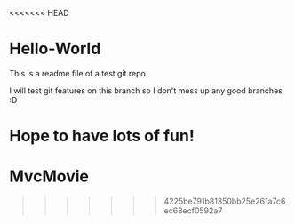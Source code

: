 <<<<<<< HEAD
# Hello-World
This is a readme file of a test git repo.

I will test git features on this branch so I don't mess up any good branches :D

Hope to have lots of fun!
=======
# MvcMovie
>>>>>>> 4225be791b81350bb25e261a7c6ec68ecf0592a7
